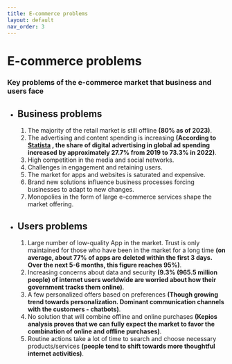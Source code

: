 ```yaml
---
title: E-commerce problems
layout: default
nav_order: 3
---
```


<h1>E-commerce problems</h1>
<h3>Key problems of the e-commerce market that business and users face</h3>
<ul>
    <li><h2>Business problems</h2></li>
        <ol>
            <li>The majority of the retail market is still offline <b>(80% as of 2023)</b>.</li>
            <li>The advertising and content spending is increasing <b>(According to 
<a href="https://www.statista.com/outlook/advertising-media">Statista</a>
, the share of digital advertising in global ad spending increased by approximately 27.7% from 2019 to 73.3% in 2022)</b>.</li>
            <li>High competition in the media and social networks.</li>
            <li>Challenges in engagement and retaining users.</li>
            <li>The market for apps and websites is saturated and expensive.</li>
            <li>Brand new solutions influence business processes forcing businesses to adapt to new changes.</li>
            <li>Monopolies in the form of large e-commerce services shape the market offering.</li>
        </ol>
    <li><h2>Users problems</h2></li>
        <ol>
            <li>Large number of low-quality App in the market. Trust is only maintained for those who have been in the market for a long time <b>(on average, about 77% of apps are deleted within the first 3 days. Over the next 5-6 months, this figure reaches 95%)</b>.</li>
            <li>Increasing concerns about data and security <b>(9.3% (965.5 million people) of internet users worldwide are worried about how their government tracks them online)</b>.</li>
            <li>A few personalized offers based on preferences <b>(Though growing trend towards personalization. Dominant communication channels with the customers - chatbots)</b>.</li>
            <li>No solution that will combine offline and online purchases <b>(Kepios analysis proves that we can fully expect the market to favor the combination of online and offline purchases)</b>.</li>
            <li>Routine actions take a lot of time to search and choose necessary products/services <b>(people tend to shift towards more thoughtful internet activities)</b>.</li>
        </ol>
</ul>
